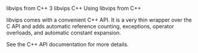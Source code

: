 <refmeta>
  <refentrytitle>libvips from C++</refentrytitle>
  <manvolnum>3</manvolnum>
  <refmiscinfo>libvips</refmiscinfo>
</refmeta>

<refnamediv>
  <refname>C++</refname>
  <refpurpose>Using libvips from C++</refpurpose>
</refnamediv>

libvips comes with a convenient C++ API. It is a very thin wrapper over the 
C API and adds automatic reference counting, exceptions, operator 
overloads, and automatic constant expansion. 

See the 
<ulink url="https://libvips.github.io/libvips/API/current/cpp">
C++ API documentation</ulink>
for more details.
